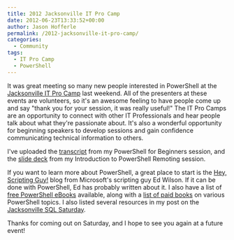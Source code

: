 ```yaml
---
title: 2012 Jacksonville IT Pro Camp
date: 2012-06-23T13:33:52+00:00
author: Jason Hofferle
permalink: /2012-jacksonville-it-pro-camp/
categories:
  - Community
tags:
  - IT Pro Camp
  - PowerShell
---
```

It was great meeting so many new people interested in PowerShell at the [Jacksonville IT Pro Camp](https://itpro.camp/) last weekend. All of the presenters at these events are volunteers, so it's an awesome feeling to have people come up and say "thank you for your session, it was really useful!" The IT Pro Camps are an opportunity to connect with other IT Professionals and hear people talk about what they're passionate about. It's also a wonderful opportunity for beginning speakers to develop sessions and gain confidence communicating technical information to others.

I've uploaded the [transcript](https://drive.google.com/open?id=1YtyYbey7wpOGKmqIYeZRIseB1RN1acqE) from my PowerShell for Beginners session, and the [slide deck](https://drive.google.com/open?id=1FchxCcehGyR5O6LIQd-KbTHmsgouOeIO) from my Introduction to PowerShell Remoting session. 

If you want to learn more about PowerShell, a great place to start is the [Hey, Scripting Guy!](https://blogs.technet.microsoft.com/heyscriptingguy/) blog from Microsoft's scripting guy Ed Wilson. If it can be done with PowerShell, Ed has probably written about it. I also have a list of [free PowerShell eBooks](/list-of-free-powershell-ebooks/) available, along with a [list of paid books](/list-of-powershell-books/) on various PowerShell topics. I also listed several resources in my post on the [Jacksonville SQL Saturday](/resources-from-sql-saturday-130/).

Thanks for coming out on Saturday, and I hope to see you again at a future event!
